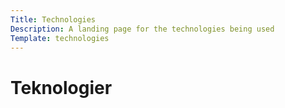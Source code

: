 ```yaml
---
Title: Technologies
Description: A landing page for the technologies being used
Template: technologies
---
```

Teknologier
===============================
